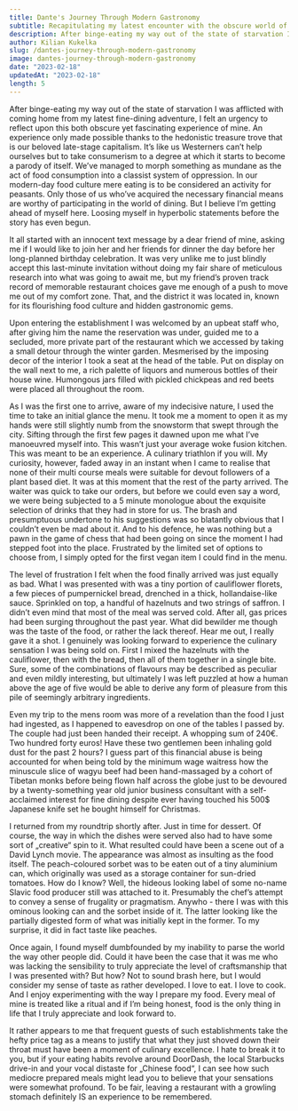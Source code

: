 ```yaml
---
title: Dante's Journey Through Modern Gastronomy
subtitle: Recapitulating my latest encounter with the obscure world of fine dining.
description: After binge-eating my way out of the state of starvation I was afflicted with coming home from my latest fine-dining adventure, I felt an urgency to reflect upon this both obscure yet fascinating experience of mine.
author: Kilian Kukelka
slug: /dantes-journey-through-modern-gastronomy
image: dantes-journey-through-modern-gastronomy
date: "2023-02-18"
updatedAt: "2023-02-18"
length: 5
---
```


After binge-eating my way out of the state of starvation I was afflicted with coming home from my latest fine-dining adventure, I felt an urgency to reflect upon this both obscure yet fascinating experience of mine. An experience only made possible thanks to the hedonistic treasure trove that is our beloved late-stage capitalism. It’s like us Westerners can’t help ourselves but to take consumerism to a degree at which it starts to become a parody of itself. We’ve managed to morph something as mundane as the act of food consumption into a classist system of oppression. In our modern-day food culture mere eating is to be considered an activity for peasants. Only those of us who’ve acquired the necessary financial means are worthy of participating in the world of dining. But I believe I’m getting ahead of myself here. Loosing myself in hyperbolic statements before the story has even begun.

It all started with an innocent text message by a dear friend of mine, asking me if I would like to join her and her friends for dinner the day before her long-planned birthday celebration. It was very unlike me to just blindly accept this last-minute invitation without doing my fair share of meticulous research into what was going to await me, but my friend’s proven track record of memorable restaurant choices gave me enough of a push to move me out of my comfort zone. That, and the district it was located in, known for its flourishing food culture and hidden gastronomic gems.

Upon entering the establishment I was welcomed by an upbeat staff who, after giving him the name the reservation was under, guided me to a secluded, more private part of the restaurant which we accessed by taking a small detour through the winter garden. Mesmerised by the imposing decor of the interior I took a seat at the head of the table. Put on display on the wall next to me, a rich palette of liquors and numerous bottles of their house wine. Humongous jars filled with pickled chickpeas and red beets were placed all throughout the room.

As I was the first one to arrive, aware of my indecisive nature, I used the time to take an initial glance the menu. It took me a moment to open it as my hands were still slightly numb from the snowstorm that swept through the city. Sifting through the first few pages it dawned upon me what I’ve manoeuvred myself into. This wasn’t just your average woke fusion kitchen. This was meant to be an experience. A culinary triathlon if you will. My curiosity, however, faded away in an instant when I came to realise that none of their multi course meals were suitable for devout followers of a plant based diet. It was at this moment that the rest of the party arrived. The waiter was quick to take our orders, but before we could even say a word, we were being subjected to a 5 minute monologue about the exquisite selection of drinks that they had in store for us. The brash and presumptuous undertone to his suggestions was so blatantly obvious that I couldn’t even be mad about it. And to his defence, he was nothing but a pawn in the game of chess that had been going on since the moment I had stepped foot into the place. Frustrated by the limited set of options to choose from, I simply opted for the first vegan item I could find in the menu.

The level of frustration I felt when the food finally arrived was just equally as bad. What I was presented with was a tiny portion of cauliflower florets, a few pieces of pumpernickel bread, drenched in a thick, hollandaise-like sauce. Sprinkled on top, a handful of hazelnuts and two strings of saffron. I didn’t even mind that most of the meal was served cold. After all, gas prices had been surging throughout the past year. What did bewilder me though was the taste of the food, or rather the lack thereof. Hear me out, I really gave it a shot. I genuinely was looking forward to experience the culinary sensation I was being sold on. First I mixed the hazelnuts with the cauliflower, then with the bread, then all of them together in a single bite. Sure, some of the combinations of flavours may be described as peculiar and even mildly interesting, but ultimately I was left puzzled at how a human above the age of five would be able to derive any form of pleasure from this pile of seemingly arbitrary ingredients.

Even my trip to the mens room was more of a revelation than the food I just had ingested, as I happened to eavesdrop on one of the tables I passed by. The couple had just been handed their receipt. A whopping sum of 240€. Two hundred forty euros! Have these two gentlemen been inhaling gold dust for the past 2 hours? I guess part of this financial abuse is being accounted for when being told by the minimum wage waitress how the minuscule slice of wagyu beef had been hand-massaged by a cohort of Tibetan monks before being flown half across the globe just to be devoured by a twenty-something year old junior business consultant with a self-acclaimed interest for fine dining despite ever having touched his 500$ Japanese knife set he bought himself for Christmas.

I returned from my roundtrip shortly after. Just in time for dessert. Of course, the way in which the dishes were served also had to have some sort of „creative“ spin to it. What resulted could have been a scene out of a David Lynch movie. The appearance was almost as insulting as the food itself. The peach-coloured sorbet was to be eaten out of a tiny aluminium can, which originally was used as a storage container for sun-dried tomatoes. How do I know? Well, the hideous looking label of some no-name Slavic food producer still was attached to it. Presumably the chef’s attempt to convey a sense of frugality or pragmatism. Anywho - there I was with this ominous looking can and the sorbet inside of it. The latter looking like the partially digested form of what was initially kept in the former. To my surprise, it did in fact taste like peaches.

Once again, I found myself dumbfounded by my inability to parse the world the way other people did. Could it have been the case that it was me who was lacking the sensibility to truly appreciate the level of craftsmanship that I was presented with? But how? Not to sound brash here, but I would consider my sense of taste as rather developed. I love to eat. I love to cook. And I enjoy experimenting with the way I prepare my food. Every meal of mine is treated like a ritual and if I’m being honest, food is the only thing in life that I truly appreciate and look forward to.

It rather appears to me that frequent guests of such establishments take the hefty price tag as a means to justify that what they just shoved down their throat must have been a moment of culinary excellence. I hate to break it to you, but if your eating habits revolve around DoorDash, the local Starbucks drive-in and your vocal distaste for „Chinese food“, I can see how such mediocre prepared meals might lead you to believe that your sensations were somewhat profound. To be fair, leaving a restaurant with a growling stomach definitely IS an experience to be remembered.
